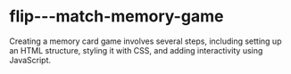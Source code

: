 # flip---match-memory-game
Creating a memory card game involves several steps, including setting up an HTML structure, styling it with CSS, and adding interactivity using JavaScript.
